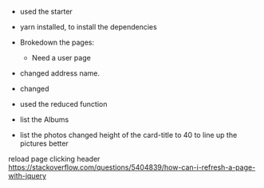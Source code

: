 
- used the starter
- yarn installed, to install the dependencies

- Brokedown the pages:
  - Need a user page
- changed address name.
- changed
- used the reduced function
- list the Albums
- list the photos
  changed height of the card-title to 40 to line up the pictures better


reload page clicking header https://stackoverflow.com/questions/5404839/how-can-i-refresh-a-page-with-jquery
